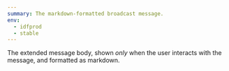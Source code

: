 ```yaml
---
summary: The markdown-formatted broadcast message.
env:
  - idfprod
  - stable
---
```


The extended message body, shown *only* when the user interacts with the message, and formatted as markdown.
